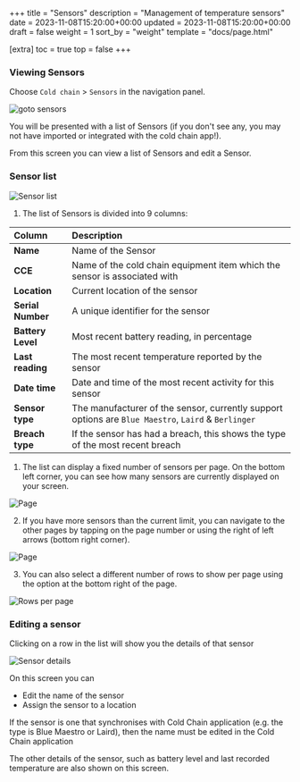 +++
title = "Sensors"
description = "Management of temperature sensors"
date = 2023-11-08T15:20:00+00:00
updated = 2023-11-08T15:20:00+00:00
draft = false
weight = 1
sort_by = "weight"
template = "docs/page.html"

[extra]
toc = true
top = false
+++


### Viewing Sensors

Choose `Cold chain` > `Sensors` in the navigation panel.

![goto sensors](/docs/coldchain/images/goto_sensors.png)

You will be presented with a list of Sensors (if you don't see any, you may not have imported or integrated with the cold chain app!).

From this screen you can view a list of Sensors and edit a Sensor.

### Sensor list

![Sensor list](/docs/coldchain/images/sensor_list.png)

1. The list of Sensors is divided into 9 columns:

| Column              | Description                      |
| :------------------ | :------------------------------- |
| **Name**            | Name of the Sensor               |
| **CCE**             | Name of the cold chain equipment item which the sensor is associated with   |
| **Location**        | Current location of the sensor |
| **Serial Number**   | A unique identifier for the sensor    |
| **Battery Level**   | Most recent battery reading, in percentage               |
| **Last reading**    | The most recent temperature reported by the sensor         |
| **Date time**       | Date and time of the most recent activity for this sensor     |
| **Sensor type**     | The manufacturer of the sensor, currently support options are `Blue Maestro`, `Laird` & `Berlinger` |
| **Breach type**     | If the sensor has had a breach, this shows the type of the most recent breach |

1. The list can display a fixed number of sensors per page. On the bottom left corner, you can see how many sensors are currently displayed on your screen.

![Page](/docs/introduction/images/list_showing.png)

2. If you have more sensors than the current limit, you can navigate to the other pages by tapping on the page number or using the right of left arrows (bottom right corner).

![Page](/docs/introduction/images/list_pagenumbers.png)

3. You can also select a different number of rows to show per page using the option at the bottom right of the page.

![Rows per page](/docs/introduction/images/rows-per-page-select.png)

### Editing a sensor

Clicking on a row in the list will show you the details of that sensor

![Sensor details](/docs/coldchain/images/sensor_details.png)

On this screen you can 
- Edit the name of the sensor 
- Assign the sensor to a location

<div class="note">If the sensor is one that synchronises with Cold Chain application (e.g. the type is Blue Maestro or Laird), then the name must be edited in the Cold Chain application</div>

The other details of the sensor, such as battery level and last recorded temperature are also shown on this screen.


